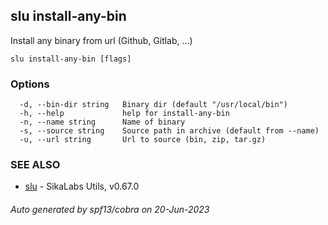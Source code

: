 ## slu install-any-bin

Install any binary from url (Github, Gitlab, ...)

```
slu install-any-bin [flags]
```

### Options

```
  -d, --bin-dir string   Binary dir (default "/usr/local/bin")
  -h, --help             help for install-any-bin
  -n, --name string      Name of binary
  -s, --source string    Source path in archive (default from --name)
  -u, --url string       Url to source (bin, zip, tar.gz)
```

### SEE ALSO

* [slu](slu.md)	 - SikaLabs Utils, v0.67.0

###### Auto generated by spf13/cobra on 20-Jun-2023
